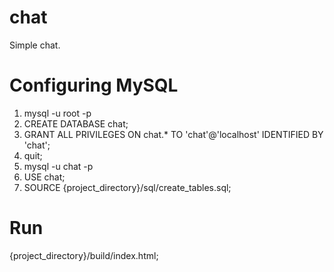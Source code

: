 # chat

Simple chat.

# Configuring MySQL

1. mysql -u root -p
2. CREATE DATABASE chat;
3. GRANT ALL PRIVILEGES ON chat.\* TO 'chat'@'localhost' IDENTIFIED BY 'chat';
4. quit;
5. mysql -u chat -p
6. USE chat;
7. SOURCE {project_directory}/sql/create_tables.sql;

# Run

{project_directory}/build/index.html;
